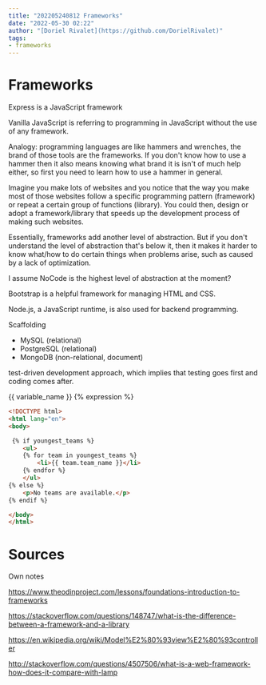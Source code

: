```yaml
---
title: "202205240812 Frameworks"
date: "2022-05-30 02:22"
author: "[Doriel Rivalet](https://github.com/DorielRivalet)"
tags:
- frameworks
---
```



# Frameworks
Express is a JavaScript framework

Vanilla JavaScript is referring to programming in JavaScript without the use of any framework.

Analogy: programming languages are like hammers and wrenches, the brand of those tools are the frameworks. If you don't know how to use a hammer then it also means knowing what brand it is isn't of much help either, so first you need to learn how to use a hammer in general.

Imagine you make lots of websites and you notice that the way you make most of those websites follow a specific programming pattern (framework) or repeat a certain group of functions (library). You could then, design or adopt a framework/library that speeds up the development process of making such websites.

Essentially, frameworks add another level of abstraction. But if you don't understand the level of abstraction that's below it, then it makes it harder to know what/how to do certain things when problems arise, such as caused by a lack of optimization.

I assume NoCode is the highest level of abstraction at the moment?

Bootstrap is a helpful framework for managing HTML and CSS.

Node.js, a JavaScript runtime, is also used for backend programming.

Scaffolding

-   MySQL (relational)
-   PostgreSQL (relational)
-   MongoDB (non-relational, document)

test-driven development approach, which implies that testing goes first and coding comes after.

{{ variable_name }}
{% expression %}

```html
<!DOCTYPE html>
<html lang="en">
<body>

 {% if youngest_teams %}
    <ul>
    {% for team in youngest_teams %}
        <li>{{ team.team_name }}</li>
    {% endfor %}
    </ul>
{% else %}
    <p>No teams are available.</p>
{% endif %}

</body>
</html>
```


# Sources
Own notes

https://www.theodinproject.com/lessons/foundations-introduction-to-frameworks

https://stackoverflow.com/questions/148747/what-is-the-difference-between-a-framework-and-a-library

https://en.wikipedia.org/wiki/Model%E2%80%93view%E2%80%93controller

http://stackoverflow.com/questions/4507506/what-is-a-web-framework-how-does-it-compare-with-lamp